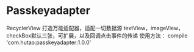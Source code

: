 # Passkeyadapter
RecyclerView 打造万能适配器，适配一切数据源
textView，imageView，checkBox默认三张，可扩展，以及回调点击事件的传递
使用方法：
compile 'com.hutao:passkeyadapter:1.0.0'

